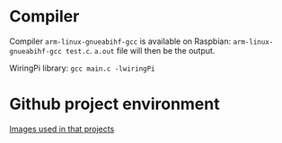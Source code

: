 # Compiler

Compiler ``arm-linux-gnueabihf-gcc`` is available on Raspbian: ``arm-linux-gnueabihf-gcc test.c``. ``a.out`` file will then be the output.

WiringPi library: ``gcc main.c -lwiringPi``

# Github project environment

[Images used in that projects](Images)
